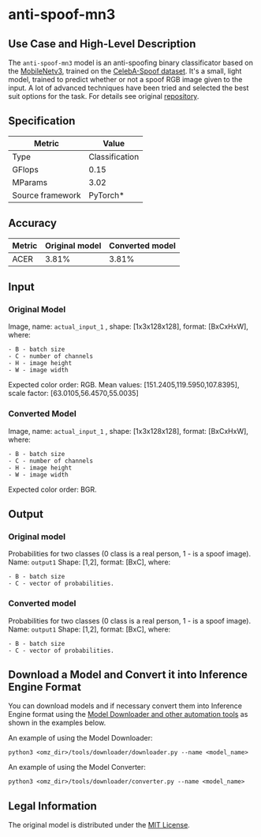 # anti-spoof-mn3

## Use Case and High-Level Description

The `anti-spoof-mn3` model is an anti-spoofing binary classificator based on the [MobileNetv3](https://arxiv.org/abs/1905.02244), trained on the [CelebA-Spoof dataset](https://arxiv.org/abs/2007.12342). It's a small, light model, trained to predict whether or not a spoof RGB image given to the input. A lot of advanced techniques have been tried and selected the best suit options for the task.
For details see original [repository](https://github.com/kprokofi/light-weight-face-anti-spoofing).

## Specification

| Metric                          | Value                                     |
|---------------------------------|-------------------------------------------|
| Type                            | Classification                            |
| GFlops                          | 0.15                                      |
| MParams                         | 3.02                                      |
| Source framework                | PyTorch\*                                 |

## Accuracy

| Metric | Original model | Converted model |
| ------ | -------------- | --------------- |
| ACER   | 3.81%          | 3.81%           |

## Input

### Original Model

Image, name: `actual_input_1` , shape: [1x3x128x128], format: [BxCxHxW], where:

    - B - batch size
    - C - number of channels
    - H - image height
    - W - image width

   Expected color order: RGB.
   Mean values: [151.2405,119.5950,107.8395], scale factor: [63.0105,56.4570,55.0035]

### Converted Model

Image, name: `actual_input_1` , shape: [1x3x128x128], format: [BxCxHxW], where:

    - B - batch size
    - C - number of channels
    - H - image height
    - W - image width

   Expected color order: BGR.

## Output

### Original model

Probabilities for two classes (0 class is a real person, 1 - is a spoof image). Name: `output1` Shape: [1,2], format: [BxC],
    where:

    - B - batch size
    - C - vector of probabilities.

### Converted model

Probabilities for two classes (0 class is a real person, 1 - is a spoof image). Name: `output1` Shape: [1,2], format: [BxC],
    where:

    - B - batch size
    - C - vector of probabilities.

## Download a Model and Convert it into Inference Engine Format

You can download models and if necessary convert them into Inference Engine format using the [Model Downloader and other automation tools](../../../tools/downloader/README.md) as shown in the examples below.

An example of using the Model Downloader:
```
python3 <omz_dir>/tools/downloader/downloader.py --name <model_name>
```

An example of using the Model Converter:
```
python3 <omz_dir>/tools/downloader/converter.py --name <model_name>
```

## Legal Information

The original model is distributed under the
[MIT License](https://raw.githubusercontent.com/kprokofi/light-weight-face-anti-spoofing/master/LICENSE).
